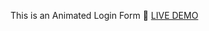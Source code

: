 This is an Animated Login Form
🔗 [LIVE DEMO](https://mouadaiche.github.io/Animated-Login-Form/Animated%20Login%20Form/)
